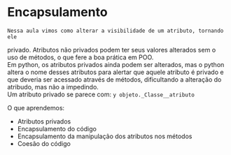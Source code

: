 # Encapsulamento

	Nessa aula vimos como alterar a visibilidade de um atributo, tornando ele
privado. Atributos não privados podem ter seus valores alterados sem o 
uso de métodos, o que fere a boa prática em POO.  
	Em python, os atributos privados ainda podem ser alterados, mas o python
altera o nome desses atributos para alertar que aquele atributo é privado e 
que deveria ser acessado através de métodos, dificultando a alteração do 
atribudo, mas não a impedindo.  
	Um atributo privado se parece com:
		```y
		objeto._Classe__atributo
		```  

O que aprendemos: 
* Atributos privados
* Encapsulamento do código
* Encapsulamento da manipulação dos atributos nos métodos
* Coesão do código

